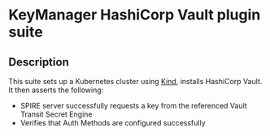 # KeyManager HashiCorp Vault plugin suite

## Description

This suite sets up a Kubernetes cluster using [Kind](https://kind.sigs.k8s.io),
installs HashiCorp Vault. It then asserts the following:

* SPIRE server successfully requests a key from the referenced Vault Transit Secret Engine
* Verifies that Auth Methods are configured successfully
